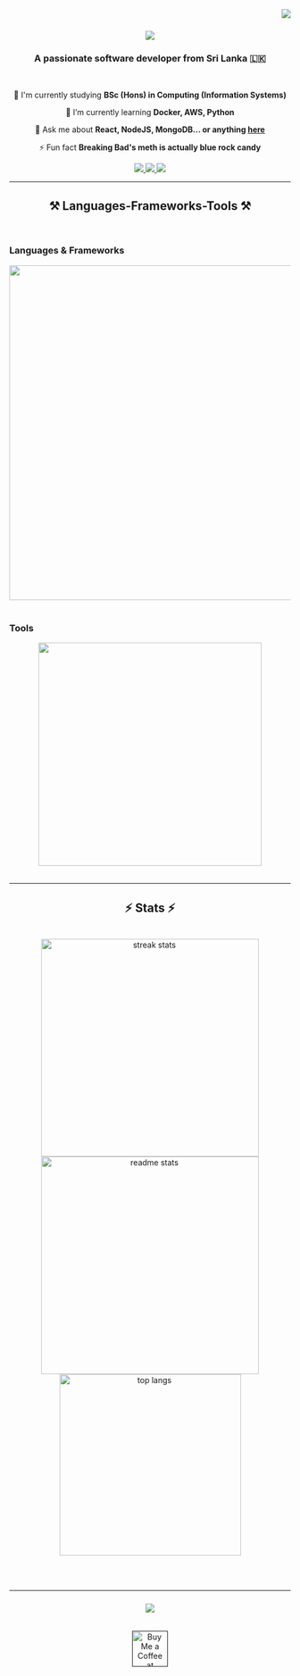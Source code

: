 <img align="right" src="https://visitor-badge.laobi.icu/badge?page_id=salesp07.salesp07" />

<h1 align="center">
    <img src="https://readme-typing-svg.herokuapp.com/?font=Righteous&size=35&center=true&vCenter=true&width=500&height=70&duration=4000&lines=Hi+There!+👋;+I'm+Rehan+Hansaja!;" />
</h1>

<h3 align="center">A passionate software developer from Sri Lanka 🇱🇰</h3>

<br/>

<div align="center">
 
🔭 I'm currently studying **BSc (Hons) in Computing (Information Systems)** 
 
 🌱 I’m currently learning **Docker, AWS, Python**

💬 Ask me about **React, NodeJS, MongoDB... or anything [here](https://github.com/reeehaan/reeehaan/issues)**

⚡ Fun fact **Breaking Bad's meth is actually blue rock candy**

 </div>
 
<div align="center"> 
  <a href="mailto:rehanhansajadev@gmail.com">
    <img src="https://img.shields.io/badge/Gmail-333333?style=for-the-badge&logo=gmail&logoColor=red" />
  </a>
  <a href="https://www.linkedin.com/in/rehan-hansaja" target="_blank">
    <img src="https://img.shields.io/badge/LinkedIn-0077B5?style=for-the-badge&logo=linkedin&logoColor=white" />
  </a>
  <a href="https://www.instagram.com/rehan_hansaja/" target="_blank">
    <img src="https://img.shields.io/badge/Instagram-E4405F?style=for-the-badge&logo=instagram&logoColor=white" />
  </a>
</div>

 <hr/>
 
<h2 align="center">⚒️ Languages-Frameworks-Tools ⚒️</h2>
<br/>

### Languages & Frameworks
<div align="center">
    <img src="https://skillicons.dev/icons?i=nodejs,react,typescript,express,html,js,css,tailwind,laravel,java,python,spring,firebase,aws,bootstrap,php&perline=8" width="600"/>
</div>

<br/>

### Tools
<div align="center">
    <img src="https://skillicons.dev/icons?i=git,arduino,figma,pr,vscode,eclipse,postman,selenium,github,discord&perline=5" width="400"/>
</div>

<br/>
<hr/>

<!-- <div align="center">
  <h2>🐍 My Contributions 🐍</h2>
  <br>
  <img alt="snake eating my contributions" src="https://raw.githubusercontent.com/reeehaan/reeehaan/output/github-contribution-grid-snake.svg" />
  
  <br/><br/><br/>
</div> -->

<h2 align="center">⚡ Stats ⚡</h2>
<br>
<div align="center">
  <img width=390 src="https://github-readme-streak-stats-salesp07.vercel.app/?user=reeehaan&count_private=true&theme=react&border_radius=10" alt="streak stats"/>
  <img width=390 src="https://github-readme-stats-salesp07.vercel.app/api?username=reeehaan&count_private=true&show_icons=true&theme=react&rank_icon=github&border_radius=10" alt="readme stats" />
  <br/>
  <img width=325 align="center" src="https://github-readme-stats-salesp07.vercel.app/api/top-langs/?username=reeehaan&hide=HTML&langs_count=8&layout=compact&theme=react&border_radius=10&size_weight=0.5&count_weight=0.5&exclude_repo=github-readme-stats" alt="top langs" />
</div>

<br/><br/>

<hr/>

<h3 align="center">
    <img src="https://readme-typing-svg.herokuapp.com/?font=Righteous&size=25&center=true&vCenter=true&width=500&height=70&duration=4000&lines=Thanks+for+visiting!+✌️;+Shoot+me+a+message+on+LinkedIn!;I'm+always+down+to+collab+:)">
</h3>


<br/>

<div align="center">
<a href='' target='_blank'><img height='64' style='border:0px;height:64px;' src='https://storage.ko-fi.com/cdn/kofi1.png?v=3' border='0' alt='Buy Me a Coffee at barista' /></a>
</div>

<br/>
